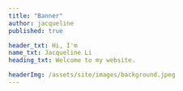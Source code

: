 ```yaml
---
title: "Banner"
author: jacqueline
published: true

header_txt: Hi, I'm 
name_txt: Jacqueline Li
heading_txt: Welcome to my website.

headerImg: /assets/site/images/background.jpeg
---
```

